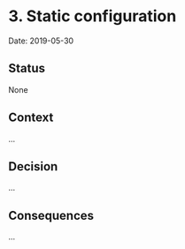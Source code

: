 # 3. Static configuration

Date: 2019-05-30

## Status

None

## Context

...

## Decision

...

## Consequences

...

